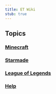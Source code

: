 ```yaml
---
title: ET Wiki
stub: true
---
```

## Topics

### [Minecraft](wiki/minecraft)

### [Starmade](wiki/starmade)

### [League of Legends](wiki/league)

### [Help](wiki/help)
